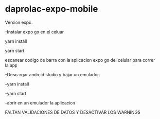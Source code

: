 # daprolac-expo-mobile
Version expo.

-Instalar expo go en el celuar

yarn install

yarn start

escanear codigo de barra con la aplicacion expo go del celular para correr la app

-Descargar android studio y bajar un emulador.

-yarn install

-yarn start

-abrir en un emulador la aplicacion

FALTAN VALIDACIONES DE DATOS Y DESACTIVAR LOS WARNINGS
